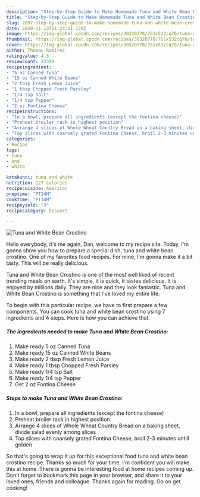 ```yaml
---
description: "Step-by-Step Guide to Make Homemade Tuna and White Bean Crostino"
title: "Step-by-Step Guide to Make Homemade Tuna and White Bean Crostino"
slug: 2097-step-by-step-guide-to-make-homemade-tuna-and-white-bean-crostino
date: 2020-11-13T11:24:11.120Z
image: https://img-global.cpcdn.com/recipes/30320770/751x532cq70/tuna-and-white-bean-crostino-recipe-main-photo.jpg
thumbnail: https://img-global.cpcdn.com/recipes/30320770/751x532cq70/tuna-and-white-bean-crostino-recipe-main-photo.jpg
cover: https://img-global.cpcdn.com/recipes/30320770/751x532cq70/tuna-and-white-bean-crostino-recipe-main-photo.jpg
author: Thomas Ramirez
ratingvalue: 4.3
reviewcount: 23349
recipeingredient:
- "5 oz Canned Tuna"
- "15 oz Canned White Beans"
- "2 tbsp Fresh Lemon Juice"
- "1 tbsp Chopped Fresh Parsley"
- "1/4 tsp Salt"
- "1/4 tsp Pepper"
- "2 oz Fontina Cheese"
recipeinstructions:
- "In a bowl, prepare all ingredients (except the fontina cheese)"
- "Preheat broiler rack in highest position"
- "Arrange 4 slices of Whole Wheat Country Bread on a baking sheet, divide salad evenly among slices"
- "Top slices with coarsely grated Fontina Cheese, broil 2-3 minutes untill golden"
categories:
- Recipe
tags:
- tuna
- and
- white

katakunci: tuna and white 
nutrition: 127 calories
recipecuisine: American
preptime: "PT24M"
cooktime: "PT34M"
recipeyield: "3"
recipecategory: Dessert

---
```



![Tuna and White Bean Crostino](https://img-global.cpcdn.com/recipes/30320770/751x532cq70/tuna-and-white-bean-crostino-recipe-main-photo.jpg)

Hello everybody, it's me again, Dan, welcome to my recipe site. Today, I'm gonna show you how to prepare a special dish, tuna and white bean crostino. One of my favorites food recipes. For mine, I'm gonna make it a bit tasty. This will be really delicious.

Tuna and White Bean Crostino is one of the most well liked of recent trending meals on earth. It's simple, it is quick, it tastes delicious. It is enjoyed by millions daily. They are nice and they look fantastic. Tuna and White Bean Crostino is something that I've loved my entire life.




To begin with this particular recipe, we have to first prepare a few components. You can cook tuna and white bean crostino using 7 ingredients and 4 steps. Here is how you can achieve that.

<!--inarticleads1-->

##### The ingredients needed to make Tuna and White Bean Crostino:

1. Make ready 5 oz Canned Tuna
1. Make ready 15 oz Canned White Beans
1. Make ready 2 tbsp Fresh Lemon Juice
1. Make ready 1 tbsp Chopped Fresh Parsley
1. Make ready 1/4 tsp Salt
1. Make ready 1/4 tsp Pepper
1. Get 2 oz Fontina Cheese




<!--inarticleads2-->

##### Steps to make Tuna and White Bean Crostino:

1. In a bowl, prepare all ingredients (except the fontina cheese)
1. Preheat broiler rack in highest position
1. Arrange 4 slices of Whole Wheat Country Bread on a baking sheet, divide salad evenly among slices
1. Top slices with coarsely grated Fontina Cheese, broil 2-3 minutes untill golden




So that's going to wrap it up for this exceptional food tuna and white bean crostino recipe. Thanks so much for your time. I'm confident you will make this at home. There is gonna be interesting food at home recipes coming up. Don't forget to bookmark this page in your browser, and share it to your loved ones, friends and colleague. Thanks again for reading. Go on get cooking!
